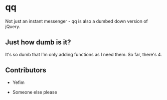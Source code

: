 qq
====

Not just an instant messenger - qq is also a dumbed down version of jQuery.

## Just how dumb is it?

It's so dumb that I'm only adding functions as I need them. So far, there's 4.

## Contributors

* Yefim

* Someone else please
